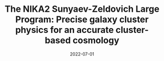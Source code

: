 ---
title: "The NIKA2 Sunyaev-Zeldovich Large Program: Precise galaxy cluster physics for an accurate cluster-based cosmology"
collection: publications
permalink: /publication/2022-07-01-The-NIKA2-Sunyaev-Zeldovich-Large-Program-Precise-galaxy-cluster-physics-for-an-accurate-cluster-based-cosmology
date: 2022-07-01
venue: 'In the proceedings of mm Universe @ NIKA2 - Observing the mm Universe with the NIKA2 Camera'
citation: ' L. Perotto,  R. Adam,  P. Ade et al., &quot;The NIKA2 Sunyaev-Zeldovich Large Program: Precise galaxy cluster physics for an accurate cluster-based cosmology.&quot; In the proceedings of mm Universe @ NIKA2 - Observing the mm Universe with the NIKA2 Camera, 2022.'
---